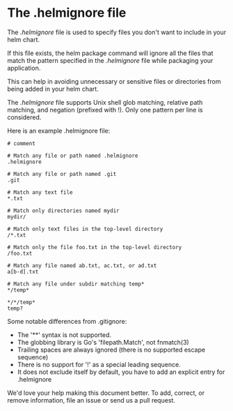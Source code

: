 # The .helmignore file
The *.helmignore* file is used to specify files you don't want to include in your helm chart.

If this file exists, the helm package command will ignore all the files that match the pattern specified in the *.helmignore* file while packaging your application.

This can help in avoiding unnecessary or sensitive files or directories from being added in your helm chart.

The *.helmignore* file supports Unix shell glob matching, relative path matching, and negation (prefixed with !). Only one pattern per line is considered.

Here is an example .helmignore file:
```
# comment

# Match any file or path named .helmignore
.helmignore

# Match any file or path named .git
.git

# Match any text file
*.txt

# Match only directories named mydir
mydir/

# Match only text files in the top-level directory
/*.txt

# Match only the file foo.txt in the top-level directory
/foo.txt

# Match any file named ab.txt, ac.txt, or ad.txt
a[b-d].txt

# Match any file under subdir matching temp*
*/temp*

*/*/temp*
temp?
```

Some notable differences from .gitignore:

+ The '**' syntax is not supported.
+ The globbing library is Go's 'filepath.Match', not fnmatch(3)
+ Trailing spaces are always ignored (there is no supported escape sequence)
+ There is no support for '!' as a special leading sequence.
+ It does not exclude itself by default, you have to add an explicit entry for .helmignore

We'd love your help making this document better. To add, correct, or remove information, file an issue or send us a pull request.
